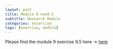 ```yaml
---
layout: post
title: Module 9 exe9.5
subtitle: Research Module
categories: excercise
tags: [exercise, module]
---
```


[docs]: https://sudeshnaidoo.github.io/assets/pdf/Exe9_2D_ex9_5_Completed2.xlsx

Please find the module 9 exercise 9.5 here -> [here][docs]
